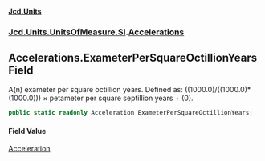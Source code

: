 #### [Jcd.Units](index.md 'index')
### [Jcd.Units.UnitsOfMeasure.SI](Jcd.Units.UnitsOfMeasure.SI.md 'Jcd.Units.UnitsOfMeasure.SI').[Accelerations](Accelerations.md 'Jcd.Units.UnitsOfMeasure.SI.Accelerations')

## Accelerations.ExameterPerSquareOctillionYears Field

A(n) exameter per square octillion years. Defined as: ((1000.0)/((1000.0)*(1000.0))) × petameter per square septillion years + (0).

```csharp
public static readonly Acceleration ExameterPerSquareOctillionYears;
```

#### Field Value
[Acceleration](Acceleration.md 'Jcd.Units.UnitTypes.Acceleration')